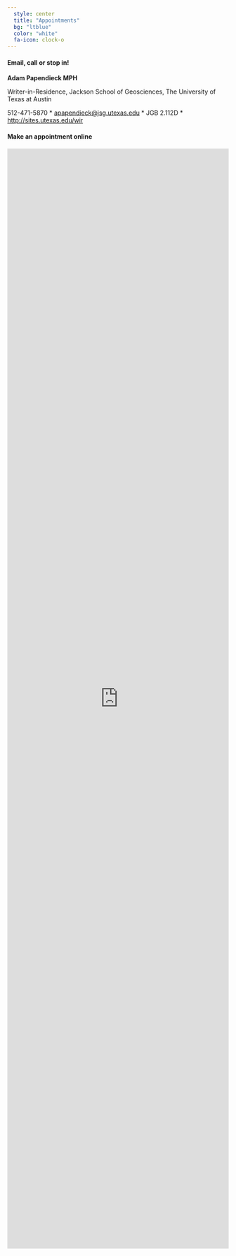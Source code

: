 ```yaml
---
  style: center
  title: "Appointments"
  bg: "ltblue"
  color: "white"
  fa-icon: clock-o
---
```

#### Email, call or stop in!

__Adam Papendieck MPH__

Writer-in-Residence, Jackson School of Geosciences, The University of Texas at Austin

512-471-5870 * apapendieck@jsg.utexas.edu * JGB 2.112D * http://sites.utexas.edu/wir


#### Make an appointment online

<iframe src="https://docs.google.com/forms/d/1E60E0NAnGAwNQV10JWlZZJ_PPDt6L_vePVmW5MfA-Lk/viewform?embedded=true" width="100%" height="2500" frameborder="0" marginheight="0" marginwidth="0">Loading...</iframe>

